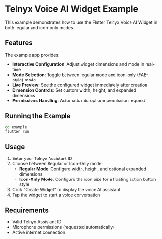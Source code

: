 # Telnyx Voice AI Widget Example

This example demonstrates how to use the Flutter Telnyx Voice AI Widget in both regular and icon-only modes.

## Features

The example app provides:
- **Interactive Configuration**: Adjust widget dimensions and mode in real-time
- **Mode Selection**: Toggle between regular mode and icon-only (FAB-style) mode
- **Live Preview**: See the configured widget immediately after creation
- **Dimension Controls**: Set custom width, height, and expanded dimensions
- **Permissions Handling**: Automatic microphone permission request

## Running the Example

```bash
cd example
flutter run
```

## Usage

1. Enter your Telnyx Assistant ID
2. Choose between Regular or Icon-Only mode:
   - **Regular Mode**: Configure width, height, and optional expanded dimensions
   - **Icon-Only Mode**: Configure the icon size for a floating action button style
3. Click "Create Widget" to display the voice AI assistant
4. Tap the widget to start a voice conversation

## Requirements

- Valid Telnyx Assistant ID
- Microphone permissions (requested automatically)
- Active internet connection